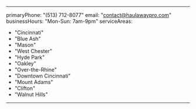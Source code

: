 
---
primaryPhone: "(513) 712-8077"
email: "contact@haulawaypro.com"
businessHours: "Mon-Sun: 7am-9pm"
serviceAreas:
  - "Cincinnati"
  - "Blue Ash"
  - "Mason"
  - "West Chester"
  - "Hyde Park"
  - "Oakley"
  - "Over-the-Rhine"
  - "Downtown Cincinnati"
  - "Mount Adams"
  - "Clifton"
  - "Walnut Hills"
---
